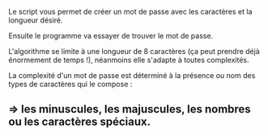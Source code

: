 Le script vous permet de créer un mot de passe avec les caractères et la longueur désiré.

Ensuite le programme va essayer de trouver le mot de passe.

L'algorithme se limite à une longueur de 8 caractères (ça peut prendre déjà énormement de temps !), néanmoins elle s'adapte à toutes complexités.

La complexité d'un mot de passe est déterminé à la présence ou nom des types de caractères qui le compose : 
## => les minuscules, les majuscules, les nombres ou les caractères spéciaux.
